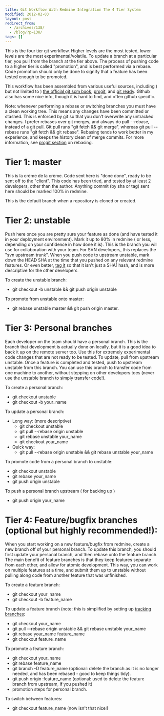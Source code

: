 ```yaml
---
title: Git Workflow With Redmine Integration The 4 Tier System
modified: 2012-02-03
layout: post
redirect_from:
  - /archives/138/
  - /blog/?p=138/
tags: []
---
```



This is the four tier git workflow. Higher levels are the most tested, lower levels are the most experimental/volatile. To update a branch at a particular tier, you pull from the branch at the tier above. The process of pushing code to a higher tier is called "promotion", and is best performed via a rebase. Code promotion should only be done to signify that a feature has been tested enough to be promoted.

This workflow has been assembled from various useful sources, including ( but not limited to ) [the official git scm book](http://book.git-scm.com/ "the official git book"), [progit](http://progit.org/book/ "progit"), and [git ready](http://gitready.com/ "git ready"). Github also has some nice info, though it is hard to find, and often github specific.

Note: whenever performing a rebase or switching branches you must have a clean working tree. This means any changes have been committed or stashed. This is enforced by git so that you don't overwrite any untracked changes. I prefer rebases over git merges, and always do pull --rebase, instead of a git pull. Git pull runs "git fetch && git merge", whereas git pull --rebase runs "git fetch && git rebase". Rebasing tends to work better in my experience, and keeps the history clean of merge commits. For more information, see [progit section](http://progit.org/book/ch3-6.html "progit section") on rebasing.

Tier 1: master
==============

This is la crème de la crème. Code sent here is "done done", ready to be sent off to the "client". This code has been tried, and tested by at least 2 developers, other than the author. Anything commit (by sha or tag) sent here should be marked 100% in redmine.

This is the default branch when a repository is cloned or created.

Tier 2: unstable
================

Push here once you are pretty sure your feature as done (and have tested it in your deployment environment). Mark it up to 80% in redmine ( or less, depending on your confidence in how done it is). This is the branch you will use for collaboration with your team. For SVN developers, this replaces the "svn upstream trunk". When you push code to upstream unstable, mark down the HEAD SHA at the time that you pushed on any relevant redmine features. Or even better, [tag it](http://learn.github.com/p/tagging.html "tag it") so that it isn't just a SHA1 hash, and is more descriptive for the other developers.

To create the unstable branch:

-   git checkout -b unstable && git push origin unstable

To promote from unstable onto master:

-   git rebase unstable master && git push origin master.

Tier 3: Personal branches
=========================

Each developer on the team should have a personal branch. This is the branch that development is actually done on locally, but it is a good idea to back it up on the remote server too. Use this for extremely experimental code changes that are not ready to be tested. To update, pull from upstream unstable. Once a feature is completed and tested, push to upstream unstable from this branch. You can use this branch to transfer code from one machine to another, without stepping on other developers toes (never use the unstable branch to simply transfer code!).

To create a personal branch:

-   git checkout unstable
-   git checkout -b your\_name

To update a personal branch:

-   Long way: (more descriptive)
    -   git checkout unstable
    -   git pull --rebase origin unstable
    -   git rebase unstable your\_name
    -   git checkout your\_name
-   Quick way:
    -   git pull --rebase origin unstable && git rebase unstable your\_name

To promote code from a personal branch to unstable:

-   git checkout unstable
-   git rebase your\_name
-   git push origin unstable

To push a personal branch upstream ( for backing up )

-   git push origin your\_name

Tier 4: Feature/bugfix branches (optional but highly recommended!):
===================================================================

When you start working on a new feature/bugfix from redmine, create a new branch off of your personal branch. To update this branch, you should first update your personal branch, and then rebase onto the feature branch. The main benefit of feature branches is that they keep features separate from each other, and allow for atomic development. This way, you can work on multiple features at a time, and submit them up to unstable without pulling along code from another feature that was unfinished.

To create a feature branch:

-   git checkout your\_name
-   git checkout -b feature\_name

To update a feature branch (note: this is simplified by setting up [tracking branches](http://book.git-scm.com/4_tracking_branches.html "tracking branches"):

-   git checkout your\_name
-   git pull --rebase origin unstable && git rebase unstable your\_name
-   git rebase your\_name feature\_name
-   git checkout feature\_name

To promote a feature branch:

-   git checkout your\_name
-   git rebase feature\_name
-   git branch -D feature\_name (optional: delete the branch as it is no longer needed, and has been rebased - good to keep things tidy).
-   git push origin :feature\_name (optional: used to delete the feature branch from upstream, if you pushed it)
-   promotion steps for personal branch.

To switch between features:

-   git checkout feature\_name (now isn't that nice!)

